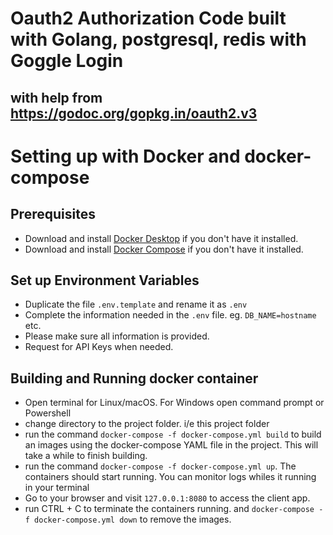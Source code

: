 # Oauth2 Authorization Code built with Golang, postgresql, redis with Goggle Login
## with help from https://godoc.org/gopkg.in/oauth2.v3

# Setting up with Docker and docker-compose
## Prerequisites

  * Download and install [Docker Desktop](https://www.docker.com/get-started) if you don't have it installed.
  * Download and install [Docker Compose](https://docs.docker.com/compose/install) if you don't have it installed.

## Set up Environment Variables
  * Duplicate the file `.env.template` and rename it as `.env`
  * Complete the information needed in the `.env` file. eg. `DB_NAME=hostname` etc. 
  * Please make sure all information is provided.
  * Request for API Keys when needed. 

## Building and Running docker container  
  * Open terminal for Linux/macOS. For Windows open command prompt or Powershell
  * change directory to the project folder. i/e this project folder
  * run the command `docker-compose -f docker-compose.yml build` to build an images using the docker-compose YAML file in the project. This will take a while to finish building. 
  * run the command  `docker-compose -f docker-compose.yml up`. The containers should start running. You can monitor logs whiles it running in your terminal
  * Go to your browser  and visit `127.0.0.1:8080` to access the client app. 
  * run CTRL + C to terminate the containers running. and `docker-compose -f docker-compose.yml down` to remove the images. 
